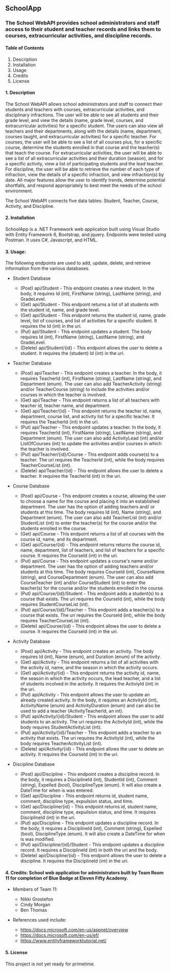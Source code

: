 ## SchoolApp

### The School WebAPI provides school administrators and staff access to their student and teacher records and links them to courses, extracurricular activities, and discipline records.

#### Table of Contents
1. Description
1. Installation
1. Usage
1. Credits
1. License

#### 1. Description
The School WebAPI allows school administrators and staff to connect their students and teachers with courses, extracurricular activities, and disciplinary infractions. The user will be able to see all students and their grade level, and view the details (name, grade level, courses, and extracurricular activities) for a specific student. The users can also view all teachers and their departments, along with the details (name, department, courses taught, and extracurricular activities) for a specific teacher. For courses, the user will be able to see a list of all courses plus, for a specific course, determine the students enrolled in that course and the teacher(s) that teach the course. For extracurricular activities, the user will be able to see a list of all extracurricular activities and their duration (season), and for a specific activity, view a list of participating students and the lead teacher. For discipline, the user will be able to retrieve the number of each type of infraction, view the details of a specific infraction, and view infraction(s) by date. All major features allow the user to identify trends, determine potential shortfalls, and respond appropriately to best meet the needs of the school environment. 

The School WebAPI connects five data tables: Student, Teacher, Course, Activity, and Discipline.

#### 2. Installation 
SchoolApp is a .NET Framework web application built using Visual Studio with Entity Framework 6, Bootstrap, and jquery. Endpoints were tested using Postman. It uses C#, Javascript, and HTML.

#### 3. Usage: 
The following endpoints are used to add, update, delete, and retrieve information from the various databases.

* Student Database
  * (Post) api/Student - This endpoint creates a new student. In the body, it requires Id (int), FirstName (string), LastName (string), and GradeLevel.
  * (Get) api/Student - This endpoint returns a list of all students with the student id, name, and grade level.
  * (Get) api/Student - This endpoint returns the student id, name, grade level, list of courses, and list of activities for a specific student. It requires the Id (int) in the uri.
  * (Put) api/Student - This endpoint updates a student. The body requires Id (int), FirstName (string), LastName (string), and GradeLevel.
  * (Delete) api/Student/{id} - This endpoint allows the user to delete a student. It requires the (student) Id (int) in the uri.
   
* Teacher Database
  * (Post) api/Teacher - This endpoint creates a teacher. In the body, it requires TeacherId (int), FirstName (string), LastName (string), and Department (enum). The user can also add TeacherActivity (string) and/or TeacherCourse (string) to include the activities and/or courses in which the teacher is involved.
  * (Get) api/Teacher - This endpoint returns a list of all teachers with teacher id, teacher name, and department.
  * (Get) api/Teacher/{id} - This endpoint returns the teacher id, name, department, course list, and activity list for a specific teacher. It requires the TeacherId (int) in the uri.
  * (Put) api/Teacher - This endpoint updates a teacher. In the body, it requires TeacherId (int), FirstName (string), LastName (string), and Department (enum). The user can also add ActivityLead (int) and/or ListOfCourses (int) to update the activities and/or courses in which the teacher is involved.
  * (Put) api/Teacher/{id}/Course - This endpoint adds course(s) to a teacher. The uri requires the TeacherId (int), while the body requires TeacherCourseList (int).
  * (Delete) api/Teacher/{id} - This endpoint allows the user to delete a teacher. It requires the TeacherId (int) in the uri.
  
* Course Database
  * (Post) api/Course - This endpoint creates a course, allowing the user to choose a name for the course and placing it into an established department. The user has the option of adding teachers and/ or students at this time. The body requires Id (int), Name (string), and Department (enum). The user can also add TeacherList (int) and/or StudentList (int) to enter the teacher(s) for the course and/or the students enrolled in the course. 
  * (Get) api/Course - This endpoint returns a list of all courses with the course id, name, and its department.
  * (Get) api/Course/{id} - This endpoint returns returns the course id, name, department, list of teachers, and list of teachers for a specific course. It requires the CourseId (int) in the uri.
  * (Put) api/Course - This endpoint updates a course's name and/or department. The user has the option of adding teachers and/or students at this time. The body requires CourseId (int), CourseName (string), and CourseDepartment (enum). The user can also add CourseTeacher (int) and/or CourseStudent (int) to enter the teacher(s) for the course and/or the students enrolled in the course.
  * (Put) api/Course/{id}/Student - This endpoint adds a student(s) to a course that exists. The uri requires the CourseId (int), while the body requires StudentCourseList (int). 
  * (Put) api/Course/{id}/Teacher - This endpoint adds a teacher(s) to a course that exists. The uri requires the CourseId (int), while the body requires TeacherCourseList (int). 
  * (Delete) api/Course/{id} - This endpoint allows the user to delete a course. It requires the CourseId (int) in the uri.
  
* Activity Database
  * (Post) api/Activity - This endpoint creates an activity. The body requires Id (int), Name (enum), and Duration (enum) of the activity.  
  * (Get) api/Activity - This endpoint returns a list of all activities with the activity id, name, and the season in which the activity occurs.
  * (Get) api/Activity/{id} - This endpoint returns the activity id, name, the season in which the activity occurs, the lead teacher, and a list of students incolved in the activity.  It requires the ActiviyId (int) in the uri.
  * (Put) api/Activity - This endpoint allows the user to update an already created activity. In the body, it requires an ActivityId (int), ActivityName (enum) and ActivityDuration (enum) and can also be used to add a teacher (ActivityTeacherId, an int).
  * (Put) api/Activity/{id}/Student - This endpoint allows the user to add students to an activity.  The uri requires the ActivityId (int), while the body requires StudentActivityList (int).
  * (Put) api/Activity/{id}/Teacher - This endpoint adds a teacher to an activity that exists. The uri requires the ActivityId (int), while the body requires TeacherActivityList (int).
  * (Delete) api/Activity/{id} - This endpoint allows the user to delete an activity. It requires the CourseId (int) in the uri.
  
* Discipline Database
  * (Post) api/Discipline - This endpoint creates a discipline record. In the body, it requires a DisciplineId (int), StudentId (int), Comment (string), Expelled (bool), DisciplineType (enum). It will also create a DateTime for when is was entered.
  * (Get) api/Discipline - This endpoint returns id, student name, comment, discipline type, expuilsion status, and time.
  * (Get) api/Discipline/{id} - This endpoint returns id, student name, comment, discipline type, expuilsion status, and time. It requires DisciplineId (int) in the uri.
  * (Put) api/Discipline - This endpoint updates a discipline record. In the body, it requires a DisciplineId (int), Comment (string), Expelled (bool), DisciplineType (enum). It will also create a DateTime for when is was modified.
  * (Put) api/Discipline/{id}/Student - This endpoint updates a discipline record. It requires a DisciplineId (int) in both the uri and the body.
  * (Delete) api/Discipline/{id} - This endpoint allows the user to delete a discipline. It requires the DisciplineId (int) in the uri.

#### 4. Credits: School web application for administrators built by Team Room 11 for completion of Blue Badge at Eleven Fifty Academy.
* Members of Team 11:
  * Nikki Grostefon
  * Cindy Morgan
  * Ben Thomas

* References used include:
  *  https://docs.microsoft.com/en-us/aspnet/overview
  *  https://docs.microsoft.com/en-us/ef/
  *  https://www.entityframeworktutorial.net/

#### 5. License
This project is not yet ready for primetime.
